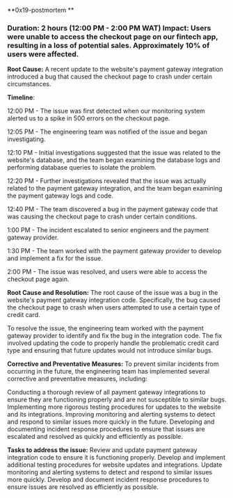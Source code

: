 **0x19-postmortem
**

### Duration: 2 hours (12:00 PM - 2:00 PM WAT) Impact: Users were unable to access the checkout page on our fintech app, resulting in a loss of potential sales. Approximately 10% of users were affected.

**Root Cause:** A recent update to the website's payment gateway integration introduced a bug that caused the checkout page to crash under certain circumstances.

**Timeline**:

12:00 PM - The issue was first detected when our monitoring system alerted us to a spike in 500 errors on the checkout page.

12:05 PM - The engineering team was notified of the issue and began investigating.

12:10 PM - Initial investigations suggested that the issue was related to the website's database, and the team began examining the database logs and performing database queries to isolate the problem.

12:20 PM - Further investigations revealed that the issue was actually related to the payment gateway integration, and the team began examining the payment gateway logs and code.

12:40 PM - The team discovered a bug in the payment gateway code that was causing the checkout page to crash under certain conditions.

1:00 PM - The incident escalated to senior engineers and the payment gateway provider.

1:30 PM - The team worked with the payment gateway provider to develop and implement a fix for the issue.

2:00 PM - The issue was resolved, and users were able to access the checkout page again.

**Root Cause and Resolution:**
The root cause of the issue was a bug in the website's payment gateway integration code. Specifically, the bug caused the checkout page to crash when users attempted to use a certain type of credit card.

To resolve the issue, the engineering team worked with the payment gateway provider to identify and fix the bug in the integration code. The fix involved updating the code to properly handle the problematic credit card type and ensuring that future updates would not introduce similar bugs.

**Corrective and Preventative Measures:**
To prevent similar incidents from occurring in the future, the engineering team has implemented several corrective and preventative measures, including:

Conducting a thorough review of all payment gateway integrations to ensure they are functioning properly and are not susceptible to similar bugs. Implementing more rigorous testing procedures for updates to the website and its integrations. Improving monitoring and alerting systems to detect and respond to similar issues more quickly in the future. Developing and documenting incident response procedures to ensure that issues are escalated and resolved as quickly and efficiently as possible.

**Tasks to address the issue:**
Review and update payment gateway integration code to ensure it is functioning properly. Develop and implement additional testing procedures for website updates and integrations. Update monitoring and alerting systems to detect and respond to similar issues more quickly. Develop and document incident response procedures to ensure issues are resolved as efficiently as possible.



